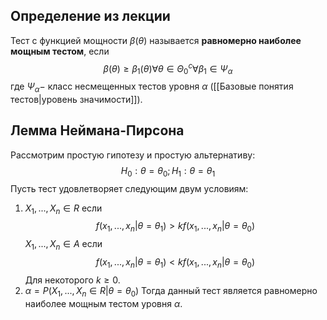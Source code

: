 ## Определение из лекции
Тест с функцией мощности $\beta(\theta)$ называется **равномерно наиболее мощным тестом**, если$$\beta(\theta) \geq \beta_1(\theta) \forall \theta \in \Theta_0^c \forall \beta_1 \in \Psi_{\alpha}$$  где $\Psi_{\alpha} -$ класс несмещенных тестов уровня $\alpha$ ([[Базовые понятия тестов|уровень значимости]]).
## Лемма Неймана-Пирсона
Рассмотрим простую гипотезу и простую альтернативу:$$H_0: \theta = \theta_0 ;H_1: \theta = \theta_1$$
Пусть тест удовлетворяет следующим двум условиям:
1. $X_1,...,X_n \in R$ если $$f(x_1,...,x_n| \theta=\theta_1) \gt kf(x_1,...,x_n| \theta=\theta_0)$$
   $X_1,...,X_n \in A$ если $$f(x_1,...,x_n| \theta=\theta_1) \lt kf(x_1,...,x_n| \theta=\theta_0)$$
   Для некоторого $k \ge 0$.
2. $\alpha = P(X_1,...,X_n \in R|\theta = \theta_0)$ 
Тогда данный тест является равномерно наиболее мощным тестом уровня $\alpha$.